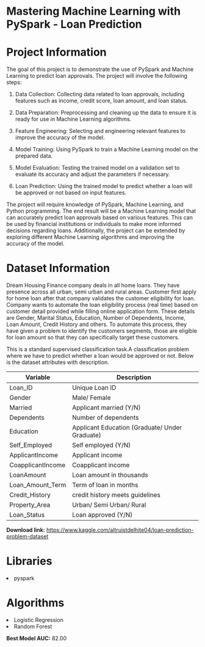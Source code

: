 
# Mastering Machine Learning with PySpark - Loan Prediction

# Project Information

The goal of this project is to demonstrate the use of PySpark and Machine Learning to predict loan approvals. The project will involve the following steps:

1. Data Collection: Collecting data related to loan approvals, including features such as income, credit score, loan amount, and loan status.

2. Data Preparation: Preprocessing and cleaning up the data to ensure it is ready for use in Machine Learning algorithms.

3. Feature Engineering: Selecting and engineering relevant features to improve the accuracy of the model.

4. Model Training: Using PySpark to train a Machine Learning model on the prepared data.

5. Model Evaluation: Testing the trained model on a validation set to evaluate its accuracy and adjust the parameters if necessary.

6. Loan Prediction: Using the trained model to predict whether a loan will be approved or not based on input features.

The project will require knowledge of PySpark, Machine Learning, and Python programming. The end result will be a Machine Learning model that can accurately predict loan approvals based on various features. This can be used by financial institutions or individuals to make more informed decisions regarding loans. Additionally, the project can be extended by exploring different Machine Learning algorithms and improving the accuracy of the model.

# Dataset Information

   Dream Housing Finance company deals in all home loans. They have presence across all urban, semi urban and rural areas. Customer first apply for home loan after that company validates the customer eligibility for loan. Company wants to automate the loan eligibility process (real time) based on customer detail provided while filling online application form. These details are Gender, Marital Status, Education, Number of Dependents, Income, Loan Amount, Credit History and others. To automate this process, they have given a problem to identify the customers segments, those are eligible for loan amount so that they can specifically target these customers.
   
   This is a standard supervised classification task.A classification problem where we have to predict whether a loan would be approved or not. Below is the dataset attributes with description.
   
Variable | Description
----------|--------------
Loan_ID | Unique Loan ID
Gender | Male/ Female
Married | Applicant married (Y/N)
Dependents | Number of dependents
Education | Applicant Education (Graduate/ Under Graduate)
Self_Employed | Self employed (Y/N)
ApplicantIncome | Applicant income
CoapplicantIncome | Coapplicant income
LoanAmount | Loan amount in thousands
Loan_Amount_Term | Term of loan in months
Credit_History | credit history meets guidelines
Property_Area | Urban/ Semi Urban/ Rural
Loan_Status | Loan approved (Y/N)

**Download link:** https://www.kaggle.com/altruistdelhite04/loan-prediction-problem-dataset

# Libraries

<li>pyspark

# Algorithms

<li>Logistic Regression
<li>Random Forest
  
**Best Model AUC:** 82.00
